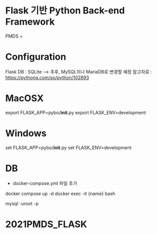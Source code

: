 # Flask 기반 Python Back-end Framework
PMDS +

# Configuration
Flask
DB : SQLite
--> 추후, MySQL이나 MariaDB로 변경할 예정
참고자료 : https://pythonq.com/so/python/102893

# MacOSX
export FLASK_APP=pybo/__init__.py
export FLASK_ENV=development

# Windows
set FLASK_APP=pybo/__init__.py
set FLASK_ENV=development


# DB
- docker-compose.yml 파일 추가

docker compose up -d
docker exec -it {name} bash

mysql -uroot -p
# 2021PMDS_FLASK
